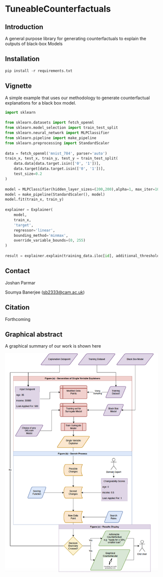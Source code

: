# TuneableCounterfactuals

## Introduction

A general purpose library for generating counterfactuals to explain the outputs of black-box Models


## Installation

```python
pip install -r requirements.txt
```

## Vignette

A simple example that uses our methodology to generate counterfactual explanations for a black box model.

```python
import sklearn

from sklearn.datasets import fetch_openml
from sklearn.model_selection import train_test_split
from sklearn.neural_network import MLPClassifier
from sklearn.pipeline import make_pipeline
from sklearn.preprocessing import StandardScaler

data = fetch_openml('mnist_784', parser='auto')
train_x, test_x, train_y, test_y = train_test_split(
    data.data[data.target.isin(['0', '1'])],
    data.target[data.target.isin(['0', '1'])], 
    test_size=0.2
)

model = MLPClassifier(hidden_layer_sizes=(200,200),alpha=1, max_iter=1000, solver='adam', verbose=10,  random_state=21,tol=0.000000001)
model = make_pipeline(StandardScaler(), model)
model.fit(train_x, train_y)

explainer = Explainer(
    model,
    train_x,
    'target',
    regressor='linear',
    bounding_method='minmax',
    override_variable_bounds=(0, 255)
)

result = explainer.explain(training_data.iloc[id], additional_threshold=0.25)
```

## Contact

Joshan Parmar

Soumya Banerjee (sb2333@cam.ac.uk)

## Citation

Forthcoming


## Graphical abstract

A graphical summary of our work is shown here


![summary](figures/graphical_abstract.png)

